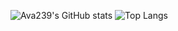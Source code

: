 ![Ava239's GitHub stats](https://github-readme-stats.vercel.app/api?username=ava239)
![Top Langs](https://github-readme-stats.vercel.app/api/top-langs/?username=ava239&layout=compact)
